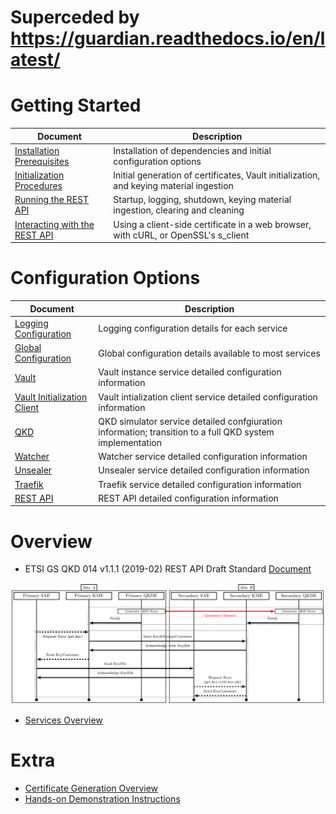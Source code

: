 # Superceded by https://guardian.readthedocs.io/en/latest/

# Getting Started

| Document | Description |
| --- | --- |
| [Installation Prerequisites](Prerequisites.md) | Installation of dependencies and initial configuration options |
| [Initialization Procedures](Initialization.md) | Initial generation of certificates, Vault initialization, and keying material ingestion |
| [Running the REST API](Running.md) | Startup, logging, shutdown, keying material ingestion, clearing and cleaning |
| [Interacting with the REST API](Interacting.md) | Using a client-side certificate in a web browser, with cURL, or OpenSSL's s_client |

# Configuration Options

| Document | Description |
| --- | --- |
| [Logging Configuration](Logging.md) | Logging configuration details for each service |
| [Global Configuration](Global.md) | Global configuration details available to most services |
| [Vault](Vault.md) | Vault instance service detailed configuration information |
| [Vault Initialization Client](Vault_Init.md) | Vault intialization client service detailed configuration information |
| [QKD](QKD.md) | QKD simulator service detailed confgiuration information; transition to a full QKD system implementation |
| [Watcher](Watcher.md) | Watcher service detailed configuration information |
| [Unsealer](Unsealer.md) | Unsealer service detailed configuration information |
| [Traefik](Traefik.md) | Traefik service detailed configuration information |
| [REST API](REST.md) | REST API detailed configuration information |

# Overview

* ETSI GS QKD 014 v1.1.1 (2019-02) REST API Draft Standard [Document](https://www.etsi.org/deliver/etsi_gs/QKD/001_099/014/01.01.01_60/gs_qkd014v010101p.pdf)

![REST API Communication Flow](figures/guardian_comms.png)

* [Services Overview](Overview.md)

# Extra

* [Certificate Generation Overview](Certificates.md)
* [Hands-on Demonstration Instructions](Demo.md)
